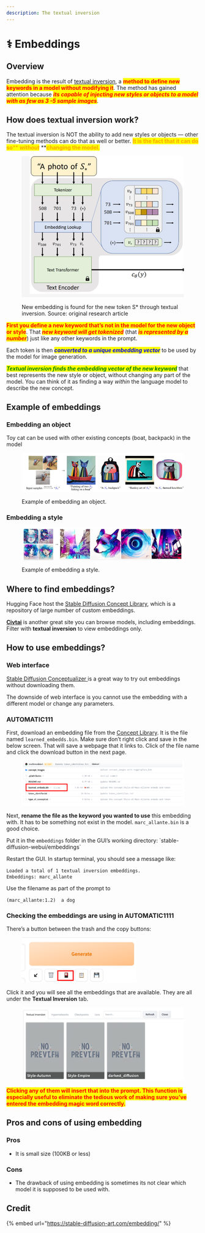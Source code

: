 ```yaml
---
description: The textual inversion
---
```


# ⚕ Embeddings

## Overview

Embedding is the result of [textual inversion](https://textual-inversion.github.io/), a <mark style="color:red;">**method to define new keywords in a model without modifying it**</mark>. The method has gained attention because _<mark style="color:red;">**its capable of injecting new styles or objects to a model with as few as 3 -5 sample images**</mark>_.

## How does textual inversion work?

The textual inversion is NOT the ability to add new styles or objects — other fine-tuning methods can do that as well or better. <mark style="color:orange;">**It is the fact that it can do so**</mark><mark style="color:orange;">** **</mark>_<mark style="color:orange;">**without**</mark>_<mark style="color:orange;">** **</mark><mark style="color:orange;">**changing the model.**</mark>

<figure><img src="../../.gitbook/assets/image (50).png" alt=""><figcaption><p>New embedding is found for the new token S* through textual inversion. Source: original research article</p></figcaption></figure>

<mark style="color:red;">**First you define a new keyword that’s not in the model for the new object or style**</mark>. That _<mark style="color:red;">**new keyword will get tokenized**</mark>_ (that _<mark style="color:red;">**is represented by a number**</mark>_) just like any other keywords in the prompt.

Each token is then _<mark style="color:blue;">**converted to a unique embedding vector**</mark>_ to be used by the model for image generation.

_<mark style="color:green;">**Textual inversion finds the embedding vector of the new keyword**</mark>_ that best represents the new style or object, without changing any part of the model. You can think of it as finding a way _within_ the language model to describe the new concept.

## Example of embeddings

### Embedding an object

Toy cat can be used with other existing concepts (boat, backpack) in the model

<figure><img src="../../.gitbook/assets/image (9).png" alt=""><figcaption><p>Example of embedding an object.</p></figcaption></figure>

### Embedding a style

<figure><img src="../../.gitbook/assets/image (71).png" alt=""><figcaption><p>Example of embedding a style.</p></figcaption></figure>

## Where to find embeddings?

Hugging Face host the [Stable Diffusion Concept Library](https://huggingface.co/sd-concepts-library), which is a repository of large number of custom embeddings.

[**Civtai**](https://civitai.com/) is another great site you can browse models, including embeddings. Filter with **textual inversion** to view embeddings only.

## How to use embeddings?

### Web interface

[Stable Diffusion Conceptualizer ](https://huggingface.co/spaces/sd-concepts-library/stable-diffusion-conceptualizer)is a great way to try out embeddings without downloading them.

The downside of web interface is you cannot use the embedding with a different model or change any parameters.

### AUTOMATIC111

First, download an embedding file from the [Concept Library](https://huggingface.co/sd-concepts-library). It is the file named `learned_embedds.bin`. Make sure don’t right click and save in the below screen. That will save a webpage that it links to. Click of the file name and click the download button in the next page.

<figure><img src="../../.gitbook/assets/image (57).png" alt=""><figcaption></figcaption></figure>

Next, **rename the file as the keyword you wanted to use** this embedding with. It has to be something not exist in the model. `marc_allante.bin` is a good choice.

Put it in the `embeddings` folder in the GUI’s working directory: \`stable-diffusion-webui/embeddings\`

Restart the GUI. In startup terminal, you should see a message like:

```
Loaded a total of 1 textual inversion embeddings.
Embeddings: marc_allante
```

Use the filename as part of the prompt to

```
(marc_allante:1.2)  a dog
```

### Checking the embeddings are using in AUTOMATIC1111

There’s a button between the trash and the copy buttons:

<figure><img src="../../.gitbook/assets/image (64).png" alt=""><figcaption></figcaption></figure>

Click it and you will see all the embeddings that are available. They are all under the **Textual Inversion** tab.

<figure><img src="../../.gitbook/assets/image (51).png" alt=""><figcaption></figcaption></figure>

<mark style="color:red;">**Clicking any of them will insert that into the prompt. This function is especially useful to eliminate the tedious work of making sure you’ve entered the embedding magic word correctly.**</mark>

## Pros and cons of using embedding

### Pros

* It is small size (100KB or less)

### Cons

* The drawback of using embedding is sometimes its not clear which model it is supposed to be used with.

## Credit

{% embed url="https://stable-diffusion-art.com/embedding/" %}
